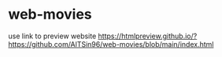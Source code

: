 # web-movies
use link to preview website
https://htmlpreview.github.io/?https://github.com/AlTSin96/web-movies/blob/main/index.html
